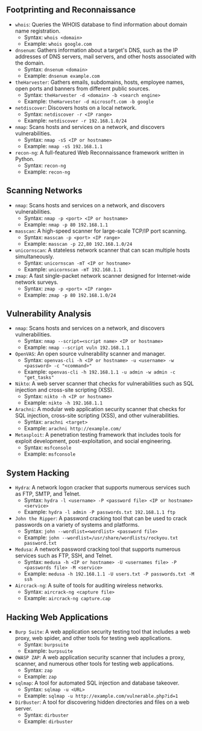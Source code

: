 
## Footprinting and Reconnaissance

- `whois`: Queries the WHOIS database to find information about domain name registration.
  - Syntax: `whois <domain>`
  - Example: `whois google.com`
- `dnsenum`: Gathers information about a target's DNS, such as the IP addresses of DNS servers, mail servers, and other hosts associated with the domain.
  - Syntax: `dnsenum <domain>`
  - Example: `dnsenum example.com`
- `theHarvester`: Gathers emails, subdomains, hosts, employee names, open ports and banners from different public sources.
  - Syntax: `theHarvester -d <domain> -b <search engine>`
  - Example: `theHarvester -d microsoft.com -b google`
- `netdiscover`: Discovers hosts on a local network.
  - Syntax: `netdiscover -r <IP range>`
  - Example: `netdiscover -r 192.168.1.0/24`
- `nmap`: Scans hosts and services on a network, and discovers vulnerabilities.
  - Syntax: `nmap -sS <IP or hostname>`
  - Example: `nmap -sS 192.168.1.1`
- `recon-ng`: A full-featured Web Reconnaissance framework written in Python.
  - Syntax: `recon-ng`
  - Example: `recon-ng`

## Scanning Networks

- `nmap`: Scans hosts and services on a network, and discovers vulnerabilities.
  - Syntax: `nmap -p <port> <IP or hostname>`
  - Example: `nmap -p 80 192.168.1.1`
- `masscan`: A high-speed scanner for large-scale TCP/IP port scanning.
  - Syntax: `masscan -p <port> <IP range>`
  - Example: `masscan -p 22,80 192.168.1.0/24`
- `unicornscan`: A stateless network scanner that can scan multiple hosts simultaneously.
  - Syntax: `unicornscan -mT <IP or hostname>`
  - Example: `unicornscan -mT 192.168.1.1`
- `zmap`: A fast single-packet network scanner designed for Internet-wide network surveys.
  - Syntax: `zmap -p <port> <IP range>`
  - Example: `zmap -p 80 192.168.1.0/24`

## Vulnerability Analysis

- `nmap`: Scans hosts and services on a network, and discovers vulnerabilities.
  - Syntax: `nmap --script=<script name> <IP or hostname>`
  - Example: `nmap --script vuln 192.168.1.1`
- `OpenVAS`: An open source vulnerability scanner and manager.
  - Syntax: `openvas-cli -h <IP or hostname> -u <username> -w <password> -c "<command>"`
  - Example: `openvas-cli -h 192.168.1.1 -u admin -w admin -c "get_tasks"`
- `Nikto`: A web server scanner that checks for vulnerabilities such as SQL injection and cross-site scripting (XSS).
  - Syntax: `nikto -h <IP or hostname>`
  - Example: `nikto -h 192.168.1.1`
- `Arachni`: A modular web application security scanner that checks for SQL injection, cross-site scripting (XSS), and other vulnerabilities.
  - Syntax: `arachni <target>`
  - Example: `arachni http://example.com/`
- `Metasploit`: A penetration testing framework that includes tools for exploit development, post-exploitation, and social engineering.
  - Syntax: `msfconsole`
  - Example: `msfconsole`

## System Hacking

- `Hydra`: A network logon cracker that supports numerous services such as FTP, SMTP, and Telnet.
  - Syntax: `hydra -l <username> -P <password file> <IP or hostname> <service>`
  - Example: `hydra -l admin -P passwords.txt 192.168.1.1 ftp`
- `John the Ripper`: A password cracking tool that can be used to crack passwords on a variety of systems and platforms.
  - Syntax: `john --wordlist=<wordlist> <password file>`
  - Example: `john --wordlist=/usr/share/wordlists/rockyou.txt password.txt`
- `Medusa`: A network password cracking tool that supports numerous services such as FTP, SSH, and Telnet.
  - Syntax: `medusa -h <IP or hostname> -U <usernames file> -P <passwords file> -M <service>`
  - Example: `medusa -h 192.168.1.1 -U users.txt -P passwords.txt -M ssh`
- `Aircrack-ng`: A suite of tools for auditing wireless networks.
  - Syntax: `aircrack-ng <capture file>`
  - Example: `aircrack-ng capture.cap`

## Hacking Web Applications

- `Burp Suite`: A web application security testing tool that includes a web proxy, web spider, and other tools for testing web applications.
  - Syntax: `burpsuite`
  - Example: `burpsuite`
- `OWASP ZAP`: A web application security scanner that includes a proxy, scanner, and numerous other tools for testing web applications.
  - Syntax: `zap`
  - Example: `zap`
- `sqlmap`: A tool for automated SQL injection and database takeover.
  - Syntax: `sqlmap -u <URL>`
  - Example: `sqlmap -u http://example.com/vulnerable.php?id=1`
- `DirBuster`: A tool for discovering hidden directories and files on a web server.
  - Syntax: `dirbuster`
  - Example: `dirbuster`
